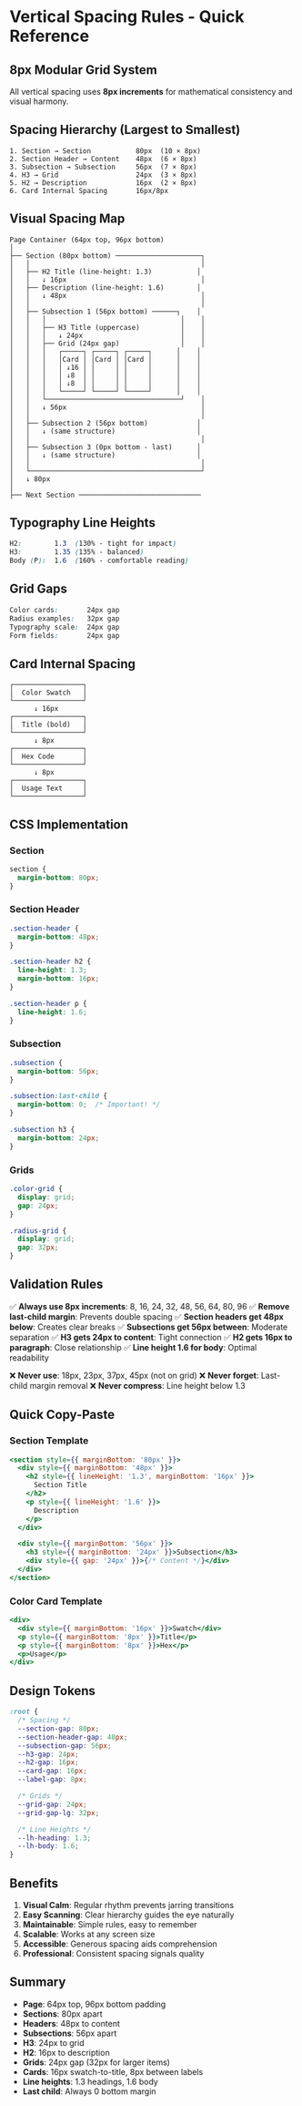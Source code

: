 # Vertical Spacing Rules - Quick Reference

## 8px Modular Grid System

All vertical spacing uses **8px increments** for mathematical consistency and visual harmony.

## Spacing Hierarchy (Largest to Smallest)

```
1. Section → Section           80px  (10 × 8px)
2. Section Header → Content    48px  (6 × 8px)
3. Subsection → Subsection     56px  (7 × 8px)
4. H3 → Grid                   24px  (3 × 8px)
5. H2 → Description            16px  (2 × 8px)
6. Card Internal Spacing       16px/8px
```

## Visual Spacing Map

```
Page Container (64px top, 96px bottom)
│
├── Section (80px bottom) ─────────────────────┐
│   │                                          │
│   ├── H2 Title (line-height: 1.3)           │
│   │   ↓ 16px                                 │
│   ├── Description (line-height: 1.6)        │
│   │   ↓ 48px                                 │
│   │                                          │
│   ├── Subsection 1 (56px bottom) ──────┐    │
│   │   │                                 │    │
│   │   ├── H3 Title (uppercase)          │    │
│   │   │   ↓ 24px                        │    │
│   │   ├── Grid (24px gap)               │    │
│   │   │   ┌─────┐ ┌─────┐ ┌─────┐      │    │
│   │   │   │Card │ │Card │ │Card │      │    │
│   │   │   │ ↓16 │ │     │ │     │      │    │
│   │   │   │ ↓8  │ │     │ │     │      │    │
│   │   │   │ ↓8  │ │     │ │     │      │    │
│   │   │   └─────┘ └─────┘ └─────┘      │    │
│   │   └─────────────────────────────────┘    │
│   │   ↓ 56px                                 │
│   │                                          │
│   ├── Subsection 2 (56px bottom)            │
│   │   ↓ (same structure)                    │
│   │                                          │
│   ├── Subsection 3 (0px bottom - last)      │
│   │   ↓ (same structure)                    │
│   │                                          │
│   └──────────────────────────────────────────┘
│   ↓ 80px
│
├── Next Section ──────────────────────────────
```

## Typography Line Heights

```css
H2:        1.3  (130% - tight for impact)
H3:        1.35 (135% - balanced)
Body (P):  1.6  (160% - comfortable reading)
```

## Grid Gaps

```css
Color cards:       24px gap
Radius examples:   32px gap
Typography scale:  24px gap
Form fields:       24px gap
```

## Card Internal Spacing

```
┌─────────────────┐
│  Color Swatch   │
└─────────────────┘
      ↓ 16px
┌─────────────────┐
│  Title (bold)   │
└─────────────────┘
      ↓ 8px
┌─────────────────┐
│  Hex Code       │
└─────────────────┘
      ↓ 8px
┌─────────────────┐
│  Usage Text     │
└─────────────────┘
```

## CSS Implementation

### Section
```css
section {
  margin-bottom: 80px;
}
```

### Section Header
```css
.section-header {
  margin-bottom: 48px;
}

.section-header h2 {
  line-height: 1.3;
  margin-bottom: 16px;
}

.section-header p {
  line-height: 1.6;
}
```

### Subsection
```css
.subsection {
  margin-bottom: 56px;
}

.subsection:last-child {
  margin-bottom: 0;  /* Important! */
}

.subsection h3 {
  margin-bottom: 24px;
}
```

### Grids
```css
.color-grid {
  display: grid;
  gap: 24px;
}

.radius-grid {
  display: grid;
  gap: 32px;
}
```

## Validation Rules

✅ **Always use 8px increments**: 8, 16, 24, 32, 48, 56, 64, 80, 96
✅ **Remove last-child margin**: Prevents double spacing
✅ **Section headers get 48px below**: Creates clear breaks
✅ **Subsections get 56px between**: Moderate separation
✅ **H3 gets 24px to content**: Tight connection
✅ **H2 gets 16px to paragraph**: Close relationship
✅ **Line height 1.6 for body**: Optimal readability

❌ **Never use**: 18px, 23px, 37px, 45px (not on grid)
❌ **Never forget**: Last-child margin removal
❌ **Never compress**: Line height below 1.3

## Quick Copy-Paste

### Section Template
```jsx
<section style={{ marginBottom: '80px' }}>
  <div style={{ marginBottom: '48px' }}>
    <h2 style={{ lineHeight: '1.3', marginBottom: '16px' }}>
      Section Title
    </h2>
    <p style={{ lineHeight: '1.6' }}>
      Description
    </p>
  </div>

  <div style={{ marginBottom: '56px' }}>
    <h3 style={{ marginBottom: '24px' }}>Subsection</h3>
    <div style={{ gap: '24px' }}>{/* Content */}</div>
  </div>
</section>
```

### Color Card Template
```jsx
<div>
  <div style={{ marginBottom: '16px' }}>Swatch</div>
  <p style={{ marginBottom: '8px' }}>Title</p>
  <p style={{ marginBottom: '8px' }}>Hex</p>
  <p>Usage</p>
</div>
```

## Design Tokens

```css
:root {
  /* Spacing */
  --section-gap: 80px;
  --section-header-gap: 48px;
  --subsection-gap: 56px;
  --h3-gap: 24px;
  --h2-gap: 16px;
  --card-gap: 16px;
  --label-gap: 8px;

  /* Grids */
  --grid-gap: 24px;
  --grid-gap-lg: 32px;

  /* Line Heights */
  --lh-heading: 1.3;
  --lh-body: 1.6;
}
```

## Benefits

1. **Visual Calm**: Regular rhythm prevents jarring transitions
2. **Easy Scanning**: Clear hierarchy guides the eye naturally
3. **Maintainable**: Simple rules, easy to remember
4. **Scalable**: Works at any screen size
5. **Accessible**: Generous spacing aids comprehension
6. **Professional**: Consistent spacing signals quality

## Summary

- **Page**: 64px top, 96px bottom padding
- **Sections**: 80px apart
- **Headers**: 48px to content
- **Subsections**: 56px apart
- **H3**: 24px to grid
- **H2**: 16px to description
- **Grids**: 24px gap (32px for larger items)
- **Cards**: 16px swatch-to-title, 8px between labels
- **Line heights**: 1.3 headings, 1.6 body
- **Last child**: Always 0 bottom margin
